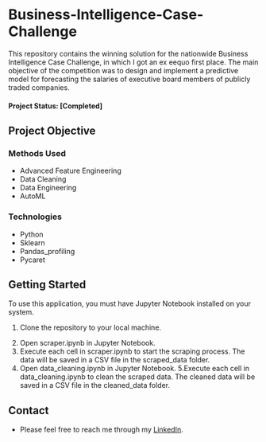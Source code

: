 # Business-Intelligence-Case-Challenge

This repository contains the winning solution for the nationwide Business Intelligence Case Challenge, in which I got an ex eequo first place. The main objective of the competition was to design and implement a predictive model for forecasting the salaries of executive board members of publicly traded companies.

#### Project Status: [Completed]

## Project Objective

### Methods Used
* Advanced Feature Engineering
* Data Cleaning
* Data Engineering
* AutoML
  
### Technologies
* Python
* Sklearn
* Pandas_profiling
* Pycaret

## Getting Started
To use this application, you must have Jupyter Notebook installed on your system. 
1) Clone the repository to your local machine. 
2. Open scraper.ipynb in Jupyter Notebook. 
3. Execute each cell in scraper.ipynb to start the scraping process. The data will be saved in a CSV file in the scraped_data folder. 
4. Open data_cleaning.ipynb in Jupyter Notebook. 5.Execute each cell in data_cleaning.ipynb to clean the scraped data. The cleaned data will be saved in a CSV file in the cleaned_data folder.

## Contact
* Please feel free to reach me through my [LinkedIn](http://linkedin.com/in/dominikdawiec/). 
